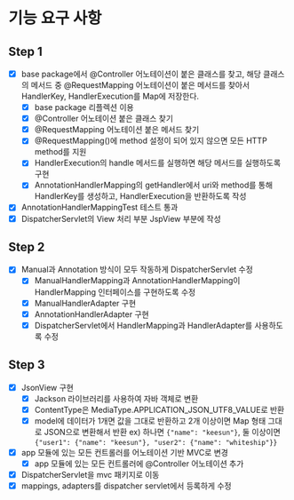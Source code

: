 # 기능 요구 사항

## Step 1

- [x] base package에서 @Controller 어노테이션이 붙은 클래스를 찾고, 해당 클래스의 메서드 중 @RequestMapping 어노테이션이 붙은 메서드를 찾아서 HandlerKey,
  HandlerExecution를 Map에 저장한다.
    - [x] base package 리플렉션 이용
    - [x] @Controller 어노테이션 붙은 클래스 찾기
    - [x] @RequestMapping 어노테이션 붙은 메서드 찾기
    - [x] @RequestMapping()에 method 설정이 되어 있지 않으면 모든 HTTP method를 지원
    - [x] HandlerExecution의 handle 메서드를 실행하면 해당 메서드를 실행하도록 구현
    - [x] AnnotationHandlerMapping의 getHandler에서 uri와 method를 통해 HandlerKey를 생성하고, HandlerExecution을 반환하도록 작성
- [x] AnnotationHandlerMappingTest 테스트 통과
- [x] DispatcherServlet의 View 처리 부분 JspView 부분에 작성

## Step 2

- [x] Manual과 Annotation 방식이 모두 작동하게 DispatcherServlet 수정
  - [x] ManualHandlerMapping과 AnnotationHandlerMapping이 HandlerMapping 인터페이스를 구현하도록 수정
  - [x] ManualHandlerAdapter 구현
  - [x] AnnotationHandlerAdapter 구현
  - [x] DispatcherServlet에서 HandlerMapping과 HandlerAdapter를 사용하도록 수정

## Step 3

- [x] JsonView 구현
  - [x] Jackson 라이브러리를 사용하여 자바 객체로 변환
  - [x] ContentType은 MediaType.APPLICATION_JSON_UTF8_VALUE로 반환
  - [x] model에 데이터가 1개면 값을 그대로 반환하고 2개 이상이면 Map 형태 그대로 JSON으로 변환해서 반환 ex) 하나면 `{"name": "keesun"}`, 둘 이상이면 `{"user1": {"name": "keesun"}, "user2": {"name": "whiteship"}}`
- [x] app 모듈에 있는 모든 컨트롤러를 어노테이션 기반 MVC로 변경
  - [x] app 모듈에 있는 모든 컨트롤러에 @Controller 어노테이션 추가
- [x] DispatcherServlet을 mvc 패키지로 이동
- [x] mappings, adapters를 dispatcher servlet에서 등록하게 수정
